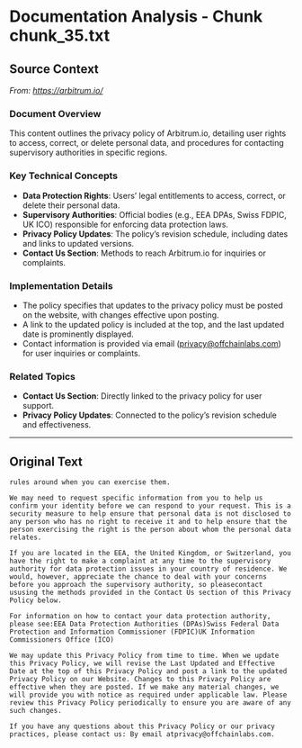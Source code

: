 # Documentation Analysis - Chunk chunk_35.txt

## Source Context
*From: https://arbitrum.io/*

### Document Overview  
This content outlines the privacy policy of Arbitrum.io, detailing user rights to access, correct, or delete personal data, and procedures for contacting supervisory authorities in specific regions.  

### Key Technical Concepts  
- **Data Protection Rights**: Users’ legal entitlements to access, correct, or delete their personal data.  
- **Supervisory Authorities**: Official bodies (e.g., EEA DPAs, Swiss FDPIC, UK ICO) responsible for enforcing data protection laws.  
- **Privacy Policy Updates**: The policy’s revision schedule, including dates and links to updated versions.  
- **Contact Us Section**: Methods to reach Arbitrum.io for inquiries or complaints.  

### Implementation Details  
- The policy specifies that updates to the privacy policy must be posted on the website, with changes effective upon posting.  
- A link to the updated policy is included at the top, and the last updated date is prominently displayed.  
- Contact information is provided via email (privacy@offchainlabs.com) for user inquiries or complaints.  

### Related Topics  
- **Contact Us Section**: Directly linked to the privacy policy for user support.  
- **Privacy Policy Updates**: Connected to the policy’s revision schedule and effectiveness.

---

## Original Text
```
rules around when you can exercise them.

We may need to request specific information from you to help us confirm your identity before we can respond to your request. This is a security measure to help ensure that personal data is not disclosed to any person who has no right to receive it and to help ensure that the person exercising the right is the person about whom the personal data relates.

If you are located in the EEA, the United Kingdom, or Switzerland, you have the right to make a complaint at any time to the supervisory authority for data protection issues in your country of residence. We would, however, appreciate the chance to deal with your concerns before you approach the supervisory authority, so pleasecontact ususing the methods provided in the Contact Us section of this Privacy Policy below.

For information on how to contact your data protection authority, please see:EEA Data Protection Authorities (DPAs)Swiss Federal Data Protection and Information Commissioner (FDPIC)UK Information Commissioners Office (ICO)

We may update this Privacy Policy from time to time. When we update this Privacy Policy, we will revise the Last Updated and Effective Date at the top of this Privacy Policy and post a link to the updated Privacy Policy on our Website. Changes to this Privacy Policy are effective when they are posted. If we make any material changes, we will provide you with notice as required under applicable law. Please review this Privacy Policy periodically to ensure you are aware of any such changes.

If you have any questions about this Privacy Policy or our privacy practices, please contact us: By email atprivacy@offchainlabs.com.

```
